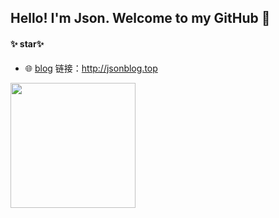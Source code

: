 ## Hello! I'm Json. Welcome to my GitHub 👋

#### ✨ star✨

-  🌐 <a href="https://github.com/JsonFish/blog-project" target="_blank">blog</a> 链接：<http://jsonblog.top>
<!-- - 📚 <a href="https://github.com/JsonFish/front-end-knowledge-base" target="_blank">前端知识库</a> 访问：<https://jsonfish.github.io/front-end-knowledge-base/> -->

<div style="display:flex">
<img align="" height='200px' src="https://github-readme-stats.vercel.app/api/top-langs/?username=JsonFish&locale=cn&line_height=30&theme=radical&langs_count=3&custom_title=常用语言"/>
